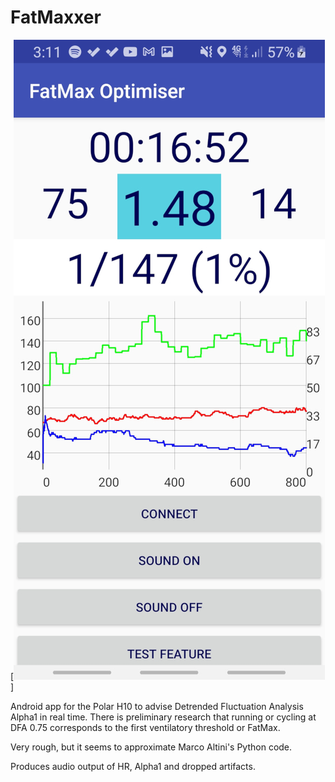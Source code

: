 # FatMaxxer

[![Screenshot](https://raw.githubusercontent.com/IanPeake/FatMaxxer/main/Screenshot_20210606-151127_FatMax%20Optimiser_downscale.jpg)]


Android app for the Polar H10 to advise Detrended Fluctuation Analysis Alpha1 in real time.
There is preliminary research that running or cycling at DFA 0.75 corresponds to the first ventilatory threshold or FatMax.

Very rough, but it seems to approximate Marco Altini's Python code.

Produces audio output of HR, Alpha1 and dropped artifacts.

